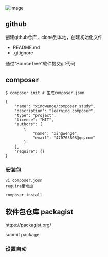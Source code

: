 ![image](http://xwgimg.nos-eastchina1.126.net/upload/20181016204208.png)

## github
创建github仓库，clone到本地，创建初始化文件

- README.md
- .gitignore

通过"SourceTree"软件提交git代码

## composer
```
$ composer init # 生成composer.json

{
    "name": "xingwenge/composer_study",
    "description": "learning composer",
    "type": "project",
    "license": "MIT",
    "authors": [
        {
            "name": "xingwenge",
            "email": "470703808@qq.com"
        }
    ],
    "require": {}
}
```

### 安装包
```
vi composer.josn
require里增加

composer install
```
## 软件包仓库 packagist
https://packagist.org/

submit package

### 设置自动